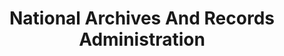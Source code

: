 ---
# This topic lives at
# https://digital.gov/topics/national-archives-and-records-administration

# Topic Title
title: "National Archives And Records Administration"

# description — keep it short and clear
# summary: ""

# Weight
weight: 1

# For more information on managing topics,
# see https://github.com/GSA/digitalgov.gov/wiki/topics
---